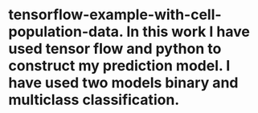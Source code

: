 # tensorflow-example-with-cell-population-data. In this work I have used tensor flow and python to construct my prediction model. I have used two models binary and multiclass classification.
